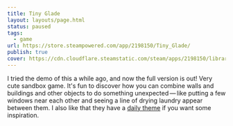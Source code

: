 ```yaml
---
title: Tiny Glade
layout: layouts/page.html
status: paused
tags:
  - game
url: https://store.steampowered.com/app/2198150/Tiny_Glade/
publish: true
cover: https://cdn.cloudflare.steamstatic.com/steam/apps/2198150/library_600x900_2x.jpg?t=1741952936
---
```

I tried the demo of this a while ago, and now the full version is out! Very cute sandbox game. It's fun to discover how you can combine walls and buildings and other objects to do something unexpected — like putting a few windows near each other and seeing a line of drying laundry appear between them. I also like that they have a [daily theme](https://steamcommunity.com/app/2198150/discussions/0/4844274022649610626/) if you want some inspiration.